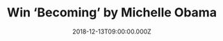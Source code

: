 ---
campaign-uuid: "c-f211df70-cb74-4773-a4aa-ff53fd0fc4d9"
type: "Preview"
category: "Gifts"
date: "2018-12-13T09:00:00.000Z"
end-date: "2019-01-13T23:59:00.000Z"
disable-form: false
is_promoted: false
has_entry_page: true
title: "Win ‘Becoming’ by Michelle Obama"
competition-description: "<p>Michelle Obama invites readers into her world, chronicling\
  \ the experiences that have shaped her—from her childhood on the South Side of Chicago\
  \ to her years as an executive balancing the demands of motherhood and work, to\
  \ her time spent at the world’s most famous address. We are giving away a copy of\
  \ ‘Becoming’, Michelle Obama’s new book. </p>\n<p>If you want to know more about\
  \ The First Lady of the United States of America, click below for a chance to win.</p>\n"
hero-header: "Win ‘Becoming’ by Michelle Obama"
terms-confirmation: "N/A"
banner-img: "https://assets.expresslyapp.com/asset-e3520b88-5e05-4fa4-91d7-6f725a831d2d.jpg"
logo-left-href: "http://club.expressly.io"
logo-left-image: "https://assets.expresslyapp.com/asset-e400d7e2-b0b1-4b19-8b71-9d29d998e7ed.jpg"
logo-left-title: "expressly club"
bg-image-hero: "https://assets.expresslyapp.com/asset-1b0848f4-ddc9-48f6-a01b-f646e26288da.jpg"
bg-image-first: "https://assets.expresslyapp.com/asset-0f96992b-fdf6-4b93-9719-52ee099dd0ef.jpg"
section1-content: "<p>In her memoir, a work of deep reflection and mesmerizing storytelling,\
  \ Michelle Obama invites readers into her world, chronicling the experiences that\
  \ have shaped her from her childhood on the South Side of Chicago to her years as\
  \ an executive balancing the demands of motherhood and work, to her time spent at\
  \ the world’s most famous address.</p>\n<p>With unerring honesty and lively wit,\
  \ she describes her triumphs and her disappointments, both public and private, telling\
  \ her full story as she has lived it in her own words and on her own terms. Warm,\
  \ wise, and revelatory, Becoming is the deeply personal reckoning of a woman of\
  \ soul and substance who has steadily defied expectations and whose story inspires\
  \ us to do the same.</p>\n<p>Enter the form below for a chance to win the intimate,\
  \ powerful, and inspiring memoir by the former First Lady of the United States,\
  \ Michelle Obama, ‘Becoming’</p>\n"
entry-title: "Win ‘Becoming’ by Michelle Obama"
entry-content: "<p>Enter the draw to win ‘Becoming’ by Michelle Obama\nby completing\
  \ the form below before 23:59 on 13th of January 2019.</p>\n"
has-winner: false
prize-description: "‘Becoming’ by Michelle Obama."
special-conditions: "This competition is also available on: https://aaa.nme.com/competitions/michelle-obama-becoming-book\r\
  \nMultiple entries are allowed up to one every day."
country-restrictions:
- "US"
---